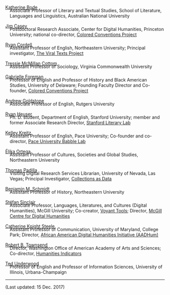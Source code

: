 <style type="text/css">
  ul {
	list-style-type: none;
	padding: 0;
	margin-left: 1em;
	margin-top: -1.5em;
	margin-bottom: 15px;
</style>
[Katherine Bode](https://researchers.anu.edu.au/researchers/bode-k)

- Associate Professor of Literary and Textual Studies, School of Literature, Languages and Linguistics, Australian National University

[Jim Casey](http://jim-casey.com/)

- Postdoctoral Research Associate, Center for Digital Humanities, Princeton University; national co-director, [Colored Conventions Project](http://coloredconventions.org/)

[Ryan Cordell](http://ryancordell.org/)

- Assistant Professor of English, Northeastern University; Principal investigator, [The Viral Texts Project](http://viraltexts.org/)

[Tressie McMillan Cottom](https://tressiemc.com/)

- Assistant Professor of Sociology, Virginia Commonwealth University

[Gabrielle Foreman](http://www.english.udel.edu/people/Pages/bio.aspx?i=48)

- Professor of English and Professor of History and Black American Studies, University of Delaware; Founding Faculty Director and Co-founder, [Colored Conventions Project](http://coloredconventions.org/)

[Andrew Goldstone](https://andrewgoldstone.com/)

- Associate Professor of English, Rutgers University

[Ryan Heuser](http://ryanheuser.org/)

- Ph. D. student, Department of English, Stanford University; member and former Associate Research Director, [Stanford Literary Lab](https://litlab.stanford.edu/)

[Kelley Kreitz](https://kelleykreitz.com/about-1/)

- Assistant Professor of English, Pace University; Co-founder and co-director, [Pace University Babble Lab](http://www.babblelab.org/)

[Élika Ortega](https://www.northeastern.edu/cssh/faculty/elika-ortega-guzman)

- Assistant Professor of Cultures, Societies and Global Studies, Northeastern University

[Thomas Padilla](http://www.thomaspadilla.org/)

- Visiting Digital Research Services Librarian, University of Nevada, Las Vegas; Principal Investigator, [Collections as Data](https://collectionsasdata.github.io/)

[Benjamin M. Schmidt](https://www.northeastern.edu/cssh/faculty/benjamin-schmidt)

- Assistant Professor of History, Northeastern University

[Stéfan Sinclair](https://www.mcgill.ca/langlitcultures/faculty/full-time-faculty-0/stefan-sinclair)

- Associate Professor, Languages, Literatures, and Cultures (Digital Humanities), McGill University; Co-creator, [Voyant Tools](http://voyant-tools.org/); Director, [McGill Centre for Digital Humanities](http://digihum.mcgill.ca/)

[Catherine Knight Steele](http://www.catherineknightsteele.com/)

- Assistant Professor of Communication, University of Maryland, College Park; Director, [African American Digital Humanities Initiative (AADHum)](http://aadhum.umd.edu/)

[Robert B. Townsend](https://www.linkedin.com/authwall?trk=ripf&amp;trkInfo=AQGKnd3DwNRsqgAAAWBWhthw2WUm75Y4_KSjC_u4VC2J9B3EIKfpWdzGHyDaQYydHc3ObjYWWTnQDC1hD_BFCwYYVcuJItfV03bjnGACrnStpqyqbYNcmYzx2U4kvvKDLSKDpP8=&amp;originalReferer=&amp;sessionRedirect=https%3A%2F%2Fwww.linkedin.com%2Fin%2Frobert-townsend-56574214%2F)

- Director, Washington Office of American Academy of Arts and Sciences; Co-director, [Humanities Indicators](https://www.humanitiesindicators.org/)

[Ted Underwood](https://tedunderwood.com/ted-underwood/)

- Professor of English and Professor of Information Sciences, University of Illinois, Urbana-Champaign

---

(Last updated: 15 Dec. 2017)
